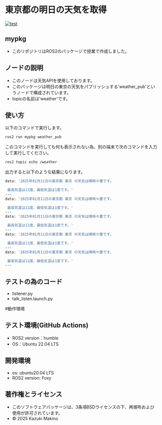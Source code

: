 # 東京都の明日の天気を取得

[![test](https://github.com/makino315/New_ros2/actions/workflows/test.yml/badge.svg)](https://github.com/makino315/New_ros2/actions/workflows/test.yml)

## mypkg
- このリポジトリはROS2のパッケージで授業で作成しました。

## ノードの説明
- このノードは天気APIを使用しております。
- このパッケージは明日の東京の天気をパブリッシュする'weather_pub'というノードで構成されています。
- topicの名前は'weather'です。

## 使い方
以下のコマンドで実行します。
```bash
ros2 run mypkg weather_pub
```
このコマンドを実行しても何も表示されない為、別の端末で次のコマンドを入力して実行してください。
 ```bash
 ros2 topic echo /weather
 ```
 出力すると以下のような結果になります。
 ```bash
 data: '2025年01月11日の東京都 東京 の天気は晴時々曇です。

  最高気温は11度、最低気温は1度です。'
---
data: '2025年01月11日の東京都 東京 の天気は晴時々曇です。

  最高気温は11度、最低気温は1度です。'
---
data: '2025年01月11日の東京都 東京 の天気は晴時々曇です。

  最高気温は11度、最低気温は1度です。'
---
data: '2025年01月11日の東京都 東京 の天気は晴時々曇です。

  最高気温は11度、最低気温は1度です。'
---
data: '2025年01月11日の東京都 東京 の天気は晴時々曇です。

  最高気温は11度、最低気温は1度です。'
---
```

## テストの為のコード
- listener.py
- talk_listen.launch.py

#動作環境

## テスト環境(GitHub Actions)
- ROS2 version：humble
- OS：Ubuntu 22.04 LTS

## 開発環境
- os: ubuntu20.04 LTS
- ROS2 version: Foxy

## 著作権とライセンス
- このソフトウェアパッケージは、3条項BSDライセンスの下、再頒布および使用が許可されています。
- © 2025 Kazuki Makino
